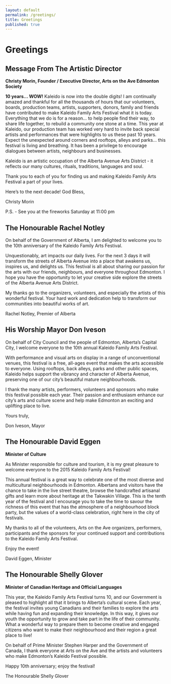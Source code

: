 ```yaml
---
layout: default
permalink: /greetings/
title: Greetings
published: true
---
```




# Greetings


## Message From The Artistic Director

**Christy Morin, Founder / Executive Director, Arts on the Ave Edmonton Society**

**10 years... WOW!** Kaleido is now into the double digits! I am continually amazed and thankful for all the thousands of hours that our volunteers, boards, production teams, artists, supporters, donors, family and friends 
have contributed to make Kaleido Family Arts Festival what it is today. Everything that we do is for a reason... to help people find their way, to share life together, to rebuild a community one stone at a time. This year at Kaleido, our production team has worked very hard to invite back special artists and performances that were highlights to us these past 10 years. Expect the unexpected around corners and rooftops, alleys and parks... this festival is living and breathing. It has been a privilege to encourage dialogues between artists, neighbours and businesses.

Kaleido is an artistic occupation of the Alberta Avenue Arts District - it reflects our many cultures, rituals, traditions, languages and soul. 

Thank you to each of you for finding us and making Kaleido Family Arts Festival a part of 
your lives.

Here’s to the next decade!
God Bless,

Christy Morin

P.S. - See you at the fireworks Saturday at 11:00 pm



## The Honourable Rachel Notley

On behalf of the Government of Alberta, I am delighted to welcome you to  the 10th anniversary of the Kaleido Family Arts Festival.

Unquestionably, art impacts our daily lives. For the next 3 days it will transform the streets of Alberta Avenue into a place that awakens us, inspires  us, and delights us. This festival is all about sharing our passion for the arts with our friends, neighbours, and everyone throughout Edmonton. I hope you have the opportunity to let your creative side explore the streets of the Alberta Avenue Arts District. 

My thanks go to the organizers, volunteers, and especially the artists of this wonderful festival. Your hard work and dedication help to transform our communities into beautiful works of art. 

Rachel Notley, Premier of Alberta

## His Worship Mayor Don Iveson

On behalf of City Council and the people of Edmonton, Alberta’s Capital City, I welcome everyone to the 10th annual Kaleido Family Arts Festival.

With performance and visual arts on display in a range of unconventional venues, this festival is a free, all-ages event that makes the arts accessible to everyone. Using rooftops, back alleys, parks and other public spaces, Kaleido helps support the vibrancy and character of Alberta Avenue, preserving one of our city’s beautiful mature neighbourhoods.

I thank the many artists, performers, volunteers and sponsors who make this festival possible each year. Their passion and enthusiasm enhance our city’s arts and culture scene and help make Edmonton an exciting and uplifting place to live.

Yours truly,

Don Iveson, Mayor


## The Honourable David Eggen

**Minister of Culture**

As Minister responsible for culture and tourism, it is my great pleasure to welcome everyone to the 2015 Kaleido Family Arts Festival!

This annual festival is a great way to celebrate one of the most diverse and multicultural neighbourhoods in Edmonton. Albertans and visitors have the chance to take in the live street theatre, browse the handcrafted artisanal gifts and learn more about  heritage at the Takwakin Village. This is the tenth year of the festival and I encourage you to take the time to savour the richness of this event that has the atmosphere of a neighbourhood block party, but the values of a world-class celebration, right here in the city of festivals. 

My thanks to all of the volunteers, Arts on the Ave organizers, performers, participants and the sponsors for your continued support and contributions to the Kaleido Family Arts Festival. 

Enjoy the event!

David Eggen, Minister

## The Honourable Shelly Glover

**Minister of Canadian Heritage and Official Languages**

This year, the Kaleido Family Arts Festival turns 10, and our Government is pleased to highlight all that it brings to Alberta’s cultural scene. Each year, the festival invites young Canadians and their families to explore the arts while having fun and expanding their knowledge. In this way, it gives our youth the opportunity to grow and take part in the life of their community. What a wonderful way to prepare them to become creative and engaged citizens who want to make their neighbourhood and their region a great place to live!

On behalf of Prime Minister Stephen Harper and the Government of Canada, I thank everyone at Arts on the Ave and the artists and volunteers who make Edmonton’s Kaleido Festival possible. 

Happy 10th anniversary; enjoy the festival!

The Honourable Shelly Glover

